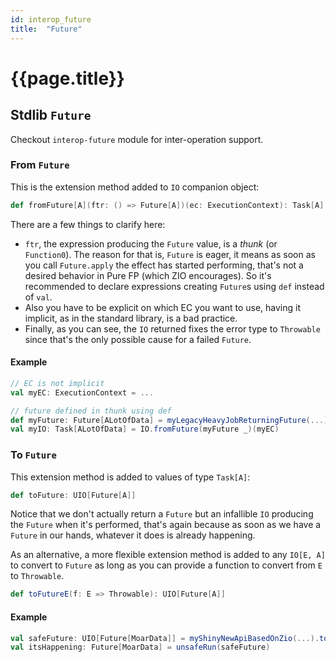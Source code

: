 ```yaml
---
id: interop_future
title:  "Future"
---
```


# {{page.title}}

## Stdlib `Future`

Checkout `interop-future` module for inter-operation support.

### From `Future`

This is the extension method added to `IO` companion object:

```scala
def fromFuture[A](ftr: () => Future[A])(ec: ExecutionContext): Task[A] =
```

There are a few things to clarify here:

- `ftr`, the expression producing the `Future` value, is a *thunk* (or `Function0`). The reason for that is, `Future` is eager, it means as soon as you call `Future.apply` the effect has started performing, that's not a desired behavior in Pure FP (which ZIO encourages). So it's recommended to declare expressions creating `Future`s using `def` instead of `val`.
- Also you have to be explicit on which EC you want to use, having it implicit, as in the standard library, is a bad practice.
- Finally, as you can see, the `IO` returned fixes the error type to `Throwable` since that's the only possible cause for a failed `Future`.

#### Example

```scala
// EC is not implicit
val myEC: ExecutionContext = ...

// future defined in thunk using def
def myFuture: Future[ALotOfData] = myLegacyHeavyJobReturningFuture(...)
val myIO: Task[ALotOfData] = IO.fromFuture(myFuture _)(myEC)
```

### To `Future`

This extension method is added to values of type `Task[A]`:

```scala
def toFuture: UIO[Future[A]]
```

Notice that we don't actually return a `Future` but an infallible `IO` producing the `Future` when it's performed, that's again because as soon as we have a `Future` in our hands, whatever it does is already happening.

As an alternative, a more flexible extension method is added to any `IO[E, A]` to convert to `Future` as long as you can provide a function to convert from `E` to `Throwable`.

```scala
def toFutureE(f: E => Throwable): UIO[Future[A]]
```

#### Example

```scala
val safeFuture: UIO[Future[MoarData]] = myShinyNewApiBasedOnZio(...).toFuture(MyError.toThrowable)
val itsHappening: Future[MoarData] = unsafeRun(safeFuture)
```
